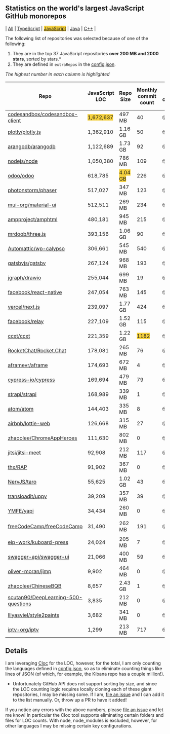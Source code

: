 
## Statistics on the world's largest JavaScript GitHub monorepos

| [All](./index.html) | [TypeScript](./TypeScript.md) | <span style="background-color: #F4D03F">[JavaScript](./JavaScript.md)</span> | [Java](./Java.md) | [C++](./C++.md) | 

The following list of repositories was selected because of one of the following:
1. They are in the top 37 JavaScript repositories **over 200 MB and 2000 stars**, sorted by stars.*
2. They are defined in `extraRepos` in the [config.json](https://github.com/stacey-gammon/repo-stats/blob/main/config.json).

_The highest number in each column is highlighted_

| Repo | JavaScript LOC | Repo Size | Monthly commit count | 🤓 Monthly committer count | ★ Stars count | 👁 Watchers count |
| -----|----------------------|-----------|------------------|----------------|----------|----------------|
| [codesandbox/codesandbox-client](https://github.com/codesandbox/codesandbox-client) |  <span style="background-color: #F4D03F">1,672,637</span> | 497 MB | 40 | 🤓 11 | ★ 11048 | 👁 11048 |
| [plotly/plotly.js](https://github.com/plotly/plotly.js) |  1,362,910 | 1.16 GB | 50 | 🤓 3 | ★ 14157 | 👁 14157 |
| [arangodb/arangodb](https://github.com/arangodb/arangodb) |  1,122,689 | 1.73 GB | 92 | 🤓 21 | ★ 11792 | 👁 11792 |
| [nodejs/node](https://github.com/nodejs/node) |  1,050,380 | 786 MB | 109 | 🤓 43 | ★ 83117 | 👁 83117 |
| [odoo/odoo](https://github.com/odoo/odoo) |  618,785 | <span style="background-color: #F4D03F">4.04 GB</span> | 226 | 🤓 <span style="background-color: #F4D03F">99</span> | ★ 23348 | 👁 23348 |
| [photonstorm/phaser](https://github.com/photonstorm/phaser) |  517,027 | 347 MB | 123 | 🤓 4 | ★ 30758 | 👁 30758 |
| [mui-org/material-ui](https://github.com/mui-org/material-ui) |  512,511 | 269 MB | 234 | 🤓 58 | ★ 73058 | 👁 73058 |
| [ampproject/amphtml](https://github.com/ampproject/amphtml) |  480,181 | 945 MB | 215 | 🤓 38 | ★ 14761 | 👁 14761 |
| [mrdoob/three.js](https://github.com/mrdoob/three.js) |  393,156 | 1.06 GB | 90 | 🤓 25 | ★ 75983 | 👁 75983 |
| [Automattic/wp-calypso](https://github.com/Automattic/wp-calypso) |  306,661 | 545 MB | 540 | 🤓 89 | ★ 11925 | 👁 11925 |
| [gatsbyjs/gatsby](https://github.com/gatsbyjs/gatsby) |  267,124 | 968 MB | 193 | 🤓 49 | ★ 51754 | 👁 51754 |
| [jgraph/drawio](https://github.com/jgraph/drawio) |  255,044 | 699 MB | 19 | 🤓 4 | ★ 26453 | 👁 26453 |
| [facebook/react-native](https://github.com/facebook/react-native) |  247,054 | 763 MB | 145 | 🤓 53 | ★ 99367 | 👁 99367 |
| [vercel/next.js](https://github.com/vercel/next.js) |  239,097 | 1.77 GB | 424 | 🤓 92 | ★ 76798 | 👁 76798 |
| [facebook/relay](https://github.com/facebook/relay) |  227,109 | 1.52 GB | 115 | 🤓 22 | ★ 16097 | 👁 16097 |
| [ccxt/ccxt](https://github.com/ccxt/ccxt) |  221,359 | 1.22 GB | <span style="background-color: #F4D03F">1182</span> | 🤓 20 | ★ 22042 | 👁 22042 |
| [RocketChat/Rocket.Chat](https://github.com/RocketChat/Rocket.Chat) |  178,081 | 265 MB | 76 | 🤓 25 | ★ 31117 | 👁 31117 |
| [aframevr/aframe](https://github.com/aframevr/aframe) |  174,693 | 672 MB | 4 | 🤓 4 | ★ 13290 | 👁 13290 |
| [cypress-io/cypress](https://github.com/cypress-io/cypress) |  169,694 | 479 MB | 79 | 🤓 21 | ★ 34663 | 👁 34663 |
| [strapi/strapi](https://github.com/strapi/strapi) |  168,989 | 339 MB | 1 | 🤓 2 | ★ 40948 | 👁 40948 |
| [atom/atom](https://github.com/atom/atom) |  144,403 | 335 MB | 8 | 🤓 4 | ★ 56323 | 👁 56323 |
| [airbnb/lottie-web](https://github.com/airbnb/lottie-web) |  126,668 | 315 MB | 27 | 🤓 1 | ★ 25758 | 👁 25758 |
| [zhaoolee/ChromeAppHeroes](https://github.com/zhaoolee/ChromeAppHeroes) |  111,630 | 802 MB | 0 | 🤓 0 | ★ 18986 | 👁 18986 |
| [jitsi/jitsi-meet](https://github.com/jitsi/jitsi-meet) |  92,908 | 212 MB | 117 | 🤓 35 | ★ 17095 | 👁 17095 |
| [thx/RAP](https://github.com/thx/RAP) |  91,902 | 367 MB | 0 | 🤓 0 | ★ 10571 | 👁 10571 |
| [NervJS/taro](https://github.com/NervJS/taro) |  55,625 | 1.02 GB | 43 | 🤓 19 | ★ 30042 | 👁 30042 |
| [transloadit/uppy](https://github.com/transloadit/uppy) |  39,209 | 357 MB | 39 | 🤓 14 | ★ 24766 | 👁 24766 |
| [YMFE/yapi](https://github.com/YMFE/yapi) |  34,434 | 260 MB | 0 | 🤓 0 | ★ 23003 | 👁 23003 |
| [freeCodeCamp/freeCodeCamp](https://github.com/freeCodeCamp/freeCodeCamp) |  31,490 | 262 MB | 191 | 🤓 35 | ★ <span style="background-color: #F4D03F">335082</span> | 👁 <span style="background-color: #F4D03F">335082</span> |
| [eip-work/kuboard-press](https://github.com/eip-work/kuboard-press) |  24,024 | 205 MB | 7 | 🤓 1 | ★ 12208 | 👁 12208 |
| [swagger-api/swagger-ui](https://github.com/swagger-api/swagger-ui) |  21,066 | 400 MB | 59 | 🤓 8 | ★ 21108 | 👁 21108 |
| [oliver-moran/jimp](https://github.com/oliver-moran/jimp) |  9,902 | 464 MB | 0 | 🤓 0 | ★ 11577 | 👁 11577 |
| [zhaoolee/ChineseBQB](https://github.com/zhaoolee/ChineseBQB) |  8,657 | 2.43 GB | 1 | 🤓 1 | ★ 9360 | 👁 9360 |
| [scutan90/DeepLearning-500-questions](https://github.com/scutan90/DeepLearning-500-questions) |  3,835 | 212 MB | 0 | 🤓 0 | ★ 46492 | 👁 46492 |
| [lllyasviel/style2paints](https://github.com/lllyasviel/style2paints) |  3,682 | 341 MB | 0 | 🤓 0 | ★ 14312 | 👁 14312 |
| [iptv-org/iptv](https://github.com/iptv-org/iptv) |  1,299 | 213 MB | 717 | 🤓 17 | ★ 42424 | 👁 42424 |

## Details

  I am leveraging [Cloc](https://github.com/AlDanial/cloc) for the LOC, however, for the total, I am only counting the languages defined in [config.json](https://github.com/stacey-gammon/repo-stats/blob/main/config.json), so as to eliminate counting things like lines of JSON (of which, for example, the Kibana repo has a couple million!).

  * Unfortunately GitHub API does not support sorting by size, and since the LOC counting logic requires locally cloning each of these giant repositories, I may be missing some. If I am, [file an issue](https://github.com/stacey-gammon/repo-stats/issues/new) and I can add it to the list manually. Or, throw up a PR to have it added!

  If you notice any errors with the above numbers, please [file an issue](https://github.com/stacey-gammon/repo-stats/issues/new) and let me know! In particular the Cloc tool supports eliminating certain folders and files for LOC counts. With node, node_modules is excluded, however, for other languages I may be missing certain key configurations.
